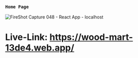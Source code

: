 ### `Home Page`

![FireShot Capture 048 - React App - localhost](https://user-images.githubusercontent.com/75581636/133964003-4ecafa99-1103-4786-a391-1fa0b68c1091.png)

# Live-Link: https://wood-mart-13de4.web.app/
